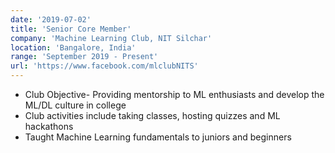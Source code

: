 ```yaml
---
date: '2019-07-02'
title: 'Senior Core Member'
company: 'Machine Learning Club, NIT Silchar'
location: 'Bangalore, India'
range: 'September 2019 - Present'
url: 'https://www.facebook.com/mlclubNITS'
---
```


- Club Objective- Providing mentorship to ML enthusiasts and develop the ML/DL culture in college
- Club activities include taking classes, hosting quizzes and ML hackathons
- Taught Machine Learning fundamentals to juniors and beginners